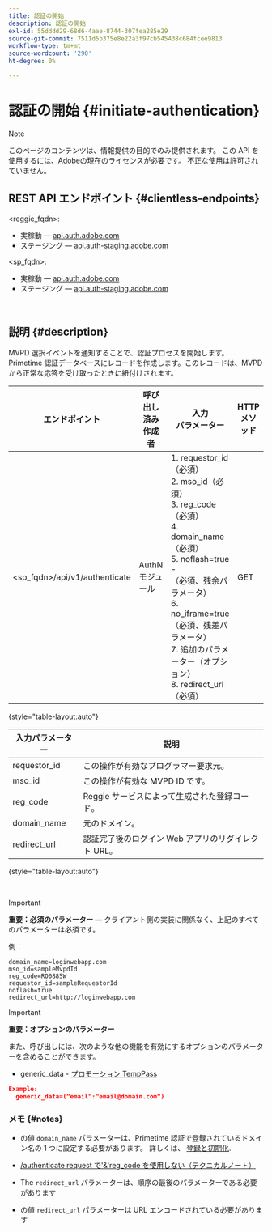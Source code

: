 ```yaml
---
title: 認証の開始
description: 認証の開始
exl-id: 55dddd29-68d6-4aae-8744-307fea285e29
source-git-commit: 7511d5b375e8e22a3f97cb545438c684fcee9813
workflow-type: tm+mt
source-wordcount: '290'
ht-degree: 0%

---
```


# 認証の開始 {#initiate-authentication}

>[!NOTE]
>
>このページのコンテンツは、情報提供の目的でのみ提供されます。 この API を使用するには、Adobeの現在のライセンスが必要です。 不正な使用は許可されていません。

## REST API エンドポイント {#clientless-endpoints}

&lt;reggie_fqdn>:

* 実稼動 — [api.auth.adobe.com](http://api.auth.adobe.com/)
* ステージング — [api.auth-staging.adobe.com](http://api.auth-staging.adobe.com/)

&lt;sp_fqdn>:

* 実稼動 — [api.auth.adobe.com](http://api.auth.adobe.com/)
* ステージング — [api.auth-staging.adobe.com](http://api.auth-staging.adobe.com/)

</br>


## 説明 {#description}

MVPD 選択イベントを通知することで、認証プロセスを開始します。 Primetime 認証データベースにレコードを作成します。このレコードは、MVPD から正常な応答を受け取ったときに紐付けされます。



| エンドポイント | 呼び出し済み  </br>作成者 | 入力   </br>パラメーター | HTTP  </br>メソッド | 応答 | HTTP  </br>応答 |
| --- | --- | --- | --- | --- | --- |
| &lt;sp_fqdn>/api/v1/authenticate | AuthN モジュール | 1. requestor_id（必須）</br>2.  mso_id（必須）</br>3.  reg_code（必須）</br>4.  domain_name（必須）</br>5.  noflash=true -  </br>    （必須、残余パラメータ）</br>6.  no_iframe=true（必須、残差パラメータ）</br>7.  追加のパラメーター（オプション）</br>8.  redirect_url（必須） | GET | Login Web App が MVPD ログインページにリダイレクトされます。 | 完全なリダイレクト実装の場合は 302 |

{style="table-layout:auto"}


| 入力パラメーター | 説明 |
| --- | --- |
| requestor_id | この操作が有効なプログラマー要求元。 |
| mso_id | この操作が有効な MVPD ID です。 |
| reg_code | Reggie サービスによって生成された登録コード。 |
| domain_name | 元のドメイン。 |
| redirect_url | 認証完了後のログイン Web アプリのリダイレクト URL。 |

{style="table-layout:auto"}

</br>

>[!IMPORTANT]
> 
>**重要：必須のパラメーター —** クライアント側の実装に関係なく、上記のすべてのパラメーターは必須です。
>
>
>例：
>
>```
>domain_name=loginwebapp.com
>mso_id=sampleMvpdId
>reg_code=RO0885W
>requestor_id=sampleRequestorId
>noflash=true
>redirect_url=http://loginwebapp.com
>```

>[!IMPORTANT]
> 
>**重要：オプションのパラメーター**
>
>また、呼び出しには、次のような他の機能を有効にするオプションのパラメーターを含めることができます。
>
> * generic\_data - [プロモーション TempPass](/help/authentication/promotional-temp-pass.md)
>
>```JSON
>Example:
>   generic_data=("email":"email@domain.com")
>```


### **メモ** {#notes}

* の値 `domain_name` パラメーターは、Primetime 認証で登録されているドメイン名の 1 つに設定する必要があります。 詳しくは、 [登録と初期化](/help/authentication/programmer-overview.md).

* [/authenticate request で&#39;&amp;&#39;reg\_code を使用しない（テクニカルノート）](/help/authentication/clientless-avoid-using-reg-code-in-authenticate-request.md)

* The `redirect_url` パラメーターは、順序の最後のパラメーターである必要があります

* の値 `redirect_url` パラメーターは URL エンコードされている必要があります
